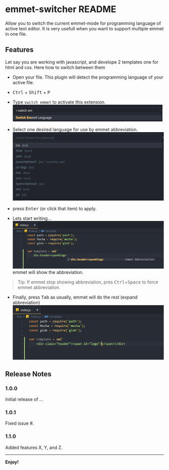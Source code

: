 # emmet-switcher README

Allow you to switch the current emmet-mode for programming language of active text editor. 
It is very usefull when you want to support multiple emmet in one file.

## Features

Let say you are working with javascript, and develope 2 templates one for html and css.
Here how to switch between them

* Open your file. This plugin will detect the programming language of your active file.
* <kbd>Ctrl</kbd> + <kbd>Shift</kbd> + <kbd>P</kbd>
* Type `switch emmet` to activate this extension.
![feature X](doc/extension-activate.png)

* Select one desired language for use by emmet abbreviation.
![feature X](doc/pick-one.png)

* press <kbd>Enter</kbd> (or click that item) to apply.

* Lets start writing...
![feature X](doc/do-emmet.png)
emmet will show the abbreviation.
> Tip: If emmet stop showing abbreviation, pres <kbd>Ctrl</kbd>+<kbd>Space</kbd> to force emmet abbreviation.

* Finally, press <kbd>Tab</kbd> as usually, emmet will do the rest (expand abbreviation)
![feature X](doc/done.png)





## Release Notes



### 1.0.0

Initial release of ...

### 1.0.1

Fixed issue #.

### 1.1.0

Added features X, Y, and Z.

-----------------------------------------------------------------------------------------------------------


**Enjoy!**
